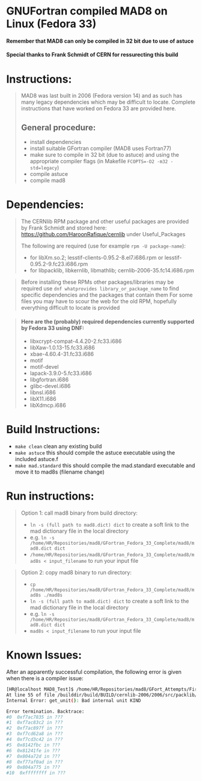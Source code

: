 # GNUFortran compiled MAD8 on Linux (Fedora 33)
#### Remember that MAD8 can only be compiled in 32 bit due to use of astuce
#### Special thanks to Frank Schmidt of CERN for ressurecting this build

# Instructions:

> MAD8 was last built in 2006 (Fedora version 14) and as such has many legacy dependencies which may be difficult to locate. 
> Complete instructions that have worked on Fedora 33 are provided here.
> ## General procedure:
> - install dependencies
> - install suitable GFortran compiler (MAD8 uses Fortran77)
> - make sure to compile in 32 bit (due to astuce) and using the appropriate compiler flags (in Makefile ```FCOPTS=-O2 -m32 -std=legacy```)
> - compile astuce
> - compile mad8

# Dependencies:

> The CERNlib RPM package and other useful packages are provided by Frank Schmidt and stored here: https://github.com/HaroonRafique/cernlib under Useful_Packages
> 
> The following are required (use for example ```rpm -U package-name```):
> - for libXm.so.2; lesstif-clients-0.95.2-8.el7.i686.rpm or lesstif-0.95.2-9.fc23.i686.rpm
> - for libpacklib, libkernlib, libmathlib; cernlib-2006-35.fc14.i686.rpm

> Before installing these RPMs other packages/libraries may be required
> use ```dnf whatprovides library_or_package_name``` to find specific dependencies and the packages that contain them
> For some files you may have to scour the web for the old RPM, hopefully everything difficult to locate is provided

> #### Here are the (probably) required dependencies currently supported by Fedora 33 using DNF:
> - libxcrypt-compat-4.4.20-2.fc33.i686
> - libXaw-1.0.13-15.fc33.i686
> - xbae-4.60.4-31.fc33.i686
> - motif
> - motif-devel
> - lapack-3.9.0-5.fc33.i686
> - libgfortran.i686
> - glibc-devel.i686
> - libnsl.i686
> - libX11.i686
> - libXdmcp.i686

# Build Instructions:
 
- ```make clean``` clean any existing build
- ```make astuce``` this should compile the astuce executable using the included astuce.f
- ```make mad.standard``` this should compile the mad.standard executable and move it to mad8s (filename change)

# Run instructions:

> Option 1: call mad8 binary from build directory:
> - ```ln -s (full path to mad8.dict) dict``` to create a soft link to the mad dictionary file in the local directory
> - e.g. ```ln -s /home/HR/Repositories/mad8/GFortran_Fedora_33_Complete/mad8/mad8.dict dict```
> - ```/home/HR/Repositories/mad8/GFortran_Fedora_33_Complete/mad8/mad8s < input_filename``` to run your input file

> Option 2: copy mad8 binary to run directory:
> - ```cp /home/HR/Repositories/mad8/GFortran_Fedora_33_Complete/mad8/mad8s ./mad8s```
> - ```ln -s (full path to mad8.dict) dict``` to create a soft link to the mad dictionary file in the local directory
> - e.g. ```ln -s /home/HR/Repositories/mad8/GFortran_Fedora_33_Complete/mad8/mad8.dict dict```
> - ```mad8s < input_filename``` to run your input file


# Known Issues:
After an apparently successful compilation, the following error is given when there is a compiler issue:
```bash
[HR@localhost MAD8_Test]$ /home/HR/Repositories/mad8/GFort_Attempts/First/mad8/mad8s < ISIS_II_EHRCS.mad 
At line 55 of file /builddir/build/BUILD/cernlib-2006/2006/src/packlib/zebra/mq/mzebra.F
Internal Error: get_unit(): Bad internal unit KIND

Error termination. Backtrace:
#0  0xf7ac7835 in ???
#1  0xf7ac83c2 in ???
#2  0xf7ac897f in ???
#3  0xf7cd62a8 in ???
#4  0xf7cd3c42 in ???
#5  0x8142fbc in ???
#6  0x81241fe in ???
#7  0x804a72d in ???
#8  0xf77af0ad in ???
#9  0x804a775 in ???
#10  0xffffffff in ???
```
